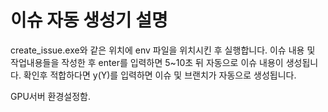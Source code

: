 # 이슈 자동 생성기 설명

create_issue.exe와 같은 위치에 env 파일을 위치시킨 후 실행합니다.
이슈 내용 및 작업내용들을 작성한 후 enter를 입력하면 5~10초 뒤 자동으로 이슈 내용이 생성됩니다.
확인후 적합하다면 y(Y)를 입력하면 이슈 및 브랜치가 자동으로 생성됩니다.

GPU서버 환경설정함.